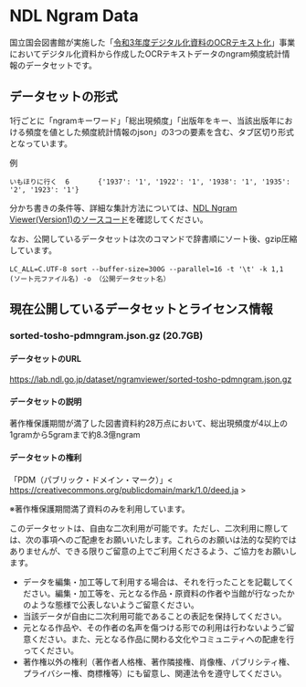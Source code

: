 # NDL Ngram Data
国立国会図書館が実施した「[令和3年度デジタル化資料のOCRテキスト化](https://lab.ndl.go.jp/data_set/ocr/r3_text/)」事業においてデジタル化資料から作成したOCRテキストデータのngram頻度統計情報のデータセットです。

## データセットの形式

1行ごとに「ngramキーワード」「総出現頻度」「出版年をキー、当該出版年における頻度を値とした頻度統計情報のjson」の3つの要素を含む、タブ区切り形式となっています。

例
```
いもほりに行く  6       {'1937': '1', '1922': '1', '1938': '1', '1935': '2', '1923': '1'}
```

分かち書きの条件等、詳細な集計方法については、[NDL Ngram Viewer(Version1)のソースコード](https://github.com/ndl-lab/ndlngramviewer_v1/tree/master/datacreationtools)を確認してください。


なお、公開しているデータセットは次のコマンドで辞書順にソート後、gzip圧縮しています。
```
LC_ALL=C.UTF-8 sort --buffer-size=300G --parallel=16 -t '\t' -k 1,1　(ソート元ファイル名) -o （公開データセット名）
```

## 現在公開しているデータセットとライセンス情報

### sorted-tosho-pdmngram.json.gz (20.7GB)

#### データセットのURL
https://lab.ndl.go.jp/dataset/ngramviewer/sorted-tosho-pdmngram.json.gz 

#### データセットの説明
著作権保護期間が満了した図書資料約28万点において、総出現頻度が4以上の1gramから5gramまで約8.3億ngram


#### データセットの権利
「PDM（パブリック・ドメイン・マーク）」&lt; https://creativecommons.org/publicdomain/mark/1.0/deed.ja &gt;

※著作権保護期間満了資料のみを利用しています。

このデータセットは、自由な二次利用が可能です。ただし、二次利用に際しては、次の事項へのご配慮をお願いいたします。これらのお願いは法的な契約ではありませんが、できる限りご留意の上でご利用くださるよう、ご協力をお願いします。

- データを編集・加工等して利用する場合は、それを行ったことを記載してください。編集・加工等を、元となる作品・原資料の作者や当館が行なったかのような態様で公表しないようご留意ください。
- 当該データが自由に二次利用可能であることの表記を保持してください。
- 元となる作品や、その作者の名声を傷つける形での利用は行わないようご留意ください。また、元となる作品に関わる文化やコミュニティへの配慮を行ってください。
- 著作権以外の権利（著作者人格権、著作隣接権、肖像権、パブリシティ権、プライバシー権、商標権等）にも留意し、関連法令を遵守してください。





